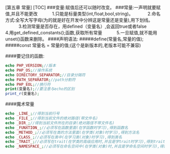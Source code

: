 [第五章 常量]
[TOC]
###变量:赋值后还可以随时改变。
###常量:一声明就要赋值,并且不能更改
&emsp;&emsp;&emsp;1.只能是标量类型(int,float,bool,string)。
&emsp;&emsp;&emsp;2.命名方式:全写大写字母(为的就是好在开发中分辨这是常量还是变量),用下划线。
&emsp;&emsp;&emsp;3.检测常量是否存在，用defined（变量名）,会返回true或者false
&emsp;&emsp;&emsp;4.用get_defined_constants();函数,获取所有常量
&emsp;&emsp;&emsp;5.一旦赋值,就不能用unset()函数来删除。
####声明语法:
#####define(常量名,常量的值);
#####const 常量名 = 常量的值;(这个是新版本的,老版本可能不兼容)

####要记住的函数:
```php
echo PHP_VERSION;//版本
echo PHP_OS;//操作系统
echo DIRECTORY_SEPARATOR;//目录分隔符
echo PATH_SEPARATOR;//path分割符
echo PHP_EOL;//换行符 
print(变量名);//要注意与echo的区别
print_r(变量名);
```
####魔术常量
```php
echo _LINE_;//得到当前行号
echo _FILE_;//得到当前文件的绝对路径(带文件名)
echo _DIR_;//得到当前文件所在的目录(绝对路径不带文件名)
echo _FUNXTION_;//必须写在函数里面(在学函数时学习),得到函数名
echo _METHOD_;//必须写在类的方法里面(在学类(对象)时学习),得到方法名
echo _CLASS_;//必须写在类中(在学习类(对象)时学习),得到类名
echo _TRAIT_;//必须写在trait(在学类的高级应用时,并且是学trait时学习),得到trait名
echo _NAMESPACE_;//必须写在命名空间中(在学类(对象)时,并且是学命名空间时学习),得到空间名

```




